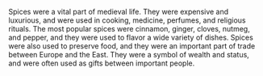 Spices were a vital part of medieval life. They were expensive and luxurious, and were used in cooking, medicine, perfumes, and religious rituals. The most popular spices were cinnamon, ginger, cloves, nutmeg, and pepper, and they were used to flavor a wide variety of dishes.
Spices were also used to preserve food, and they were an important part of trade between Europe and the East. They were a symbol of wealth and status, and were often used as gifts between important people.
